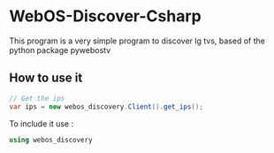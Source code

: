 
# WebOS-Discover-Csharp

This program is a very simple program to discover lg tvs, based of the python package pywebostv



## How to use it

```csharp
// Get the ips
var ips = new webos_discovery.Client().get_ips();
```

To include it use :
```csharp
using webos_discovery
```
